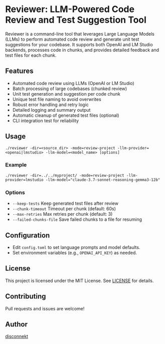 # Reviewer: LLM-Powered Code Review and Test Suggestion Tool

Reviewer is a command-line tool that leverages Large Language Models (LLMs) to perform automated code review and generate unit test suggestions for your codebase. It supports both OpenAI and LM Studio backends, processes code in chunks, and provides detailed feedback and test files for each chunk.

## Features
- Automated code review using LLMs (OpenAI or LM Studio)
- Batch processing of large codebases (chunked review)
- Unit test generation and suggestion per code chunk
- Unique test file naming to avoid overwrites
- Robust error handling and retry logic
- Detailed logging and summary output
- Automatic cleanup of generated test files (optional)
- CLI integration test for reliability

## Usage

```
./reviewer -dir=<source_dir> -mode=review-project -llm-provider=<openai|lmstudio> -llm-model=<model_name> [options]
```

### Example
```
./reviewer -dir=../../myproject/ -mode=review-project -llm-provider=lmstudio -llm-model="claude-3.7-sonnet-reasoning-gemma3-12b"
```

### Options
- `--keep-tests`         Keep generated test files after review
- `--chunk-timeout`      Timeout per chunk (default: 60s)
- `--max-retries`        Max retries per chunk (default: 3)
- `--failed-chunks-file` Save failed chunks to a file for resuming

## Configuration
- Edit `config.toml` to set language prompts and model defaults.
- Set environment variables (e.g., `OPENAI_API_KEY`) as needed.

## License
This project is licensed under the MIT License. See [LICENSE](LICENSE) for details.

## Contributing
Pull requests and issues are welcome!

## Author
[disconnekt](https://github.com/disconnekt)

